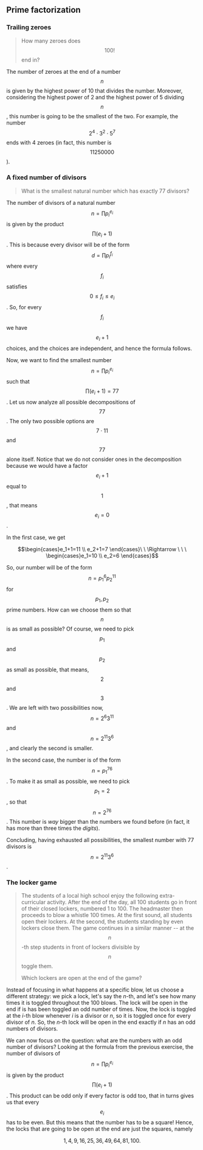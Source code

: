 ## Prime factorization

### Trailing zeroes

> How many zeroes does $$100!$$ end in?

The number of zeroes at the end of a number $$n$$ is given by the highest power of 10 that divides the number. Moreover, considering the highest power of 2 and the highest power of 5 dividing $$n$$, this number is going to be the smallest of the two. For example, the number $$2^4\cdot 3^2 \cdot 5^7$$ ends with 4 zeroes (in fact, this number is $$11250000$$).

### A fixed number of divisors

> What is the smallest natural number which has exactly 77 divisors?

The number of divisors of a natural number $$n=\prod p_i^{e_i}$$ is given by the product $$\prod(e_i+1)$$. This is because every divisor will be of the form $$d=\prod p_i^{f_i}$$ where every $$f_i$$ satisfies $$0\leq f_i\leq e_i$$. So, for every $$f_i$$ we have $$e_i+1$$ choices, and the choices are independent, and hence the formula follows.

Now, we want to find the smallest number $$n=\prod p_i^{e_i}$$ such that $$\prod(e_i+1)=77$$. Let us now analyze all possible decompositions of $$77$$. The only two possible options are $$7\cdot 11$$ and $$77$$ alone itself. Notice that we do not consider ones in the decomposition because we would have a factor $$e_i+1$$ equal to $$1$$, that means $$e_i=0$$. 

In the first case, we get

$$\begin{cases}e_1+1=11 \\ e_2+1=7 \end{cases}\ \ \Rightarrow \ \ \  \begin{cases}e_1=10 \\ e_2=6 \end{cases}$$

So, our number will be of the form $$n=p_1^{6}p_2^{11}$$ for $$p_1,p_2$$ prime numbers. How can we choose them so that $$n$$ is as small as possible? Of course, we need to pick $$p_1$$ and $$p_2$$ as small as possible, that means, $$2$$ and $$3$$. We are left with two possibilities now, $$n=2^{6}3^{11}$$ and $$n=2^{11}3^{6}$$, and clearly the second is smaller.

In the second case, the number is of the form $$n=p_1^{76}$$. To make it as small as possible, we need to pick $$p_1=2$$, so that $$n=2^{76}$$. This number is *way* bigger than the numbers we found before (in fact, it has more than three times the *digits*).

Concluding, having exhausted all possibilities, the smallest number with 77 divisors is $$n=2^{11}3^{6}$$.

### The locker game

> The students of a local high school enjoy the following extra-curricular activity. After the end of the day, all 100 students go in front of their closed lockers, numbered 1 to 100. The headmaster then proceeds to blow a whistle 100 times. At the first sound, all students open their lockers. At the second, the students standing by even lockers close them. The game continues in a similar manner -- at the $$n$$-th step students in front of lockers divisible by $$n$$ toggle them.
>
> Which lockers are open at the end of the game?

Instead of focusing in what happens at a specific blow, let us choose a different strategy: we pick a lock, let's say the $n$-th, and let's see how many times it is toggled throughout the 100 blows. The lock will be open in the end if is has been toggled an odd number of times. Now, the lock is toggled at the $i$-th blow whenever $i$ is a divisor or $n$, so it is toggled once for every divisor of $n$. So, the $n$-th lock will be open in the end exactly if $n$ has an odd numbers of divisors. 

We can now focus on the question: what are the numbers with an odd number of divisors? Looking at the formula from the previous exercise, the number of divisors of $$n=\prod p_i^{e_i}$$ is given by the product $$\prod(e_i+1)$$. This product can be odd only if every factor is odd too, that in turns gives us that every $$e_i$$ has to be even. But this means that the number has to be a square! Hence, the locks that are going to be open at the end are just the squares, namely

$$1,4,9,16,25,36,49,64,81,100.$$









